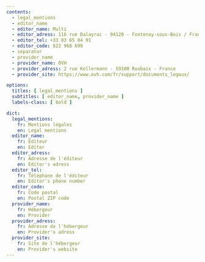 ```yaml
---
contents:
  - legal_mentions
  - editor_name
  - editor_name: Multi
  - editor_adress: 116 rue Dalayrac - 94120 - Fontenay-sous-Bois / France
  - editor_tel: +33 83 65 84 91
  - editor_code: 822 968 699
  - separator
  - provider_name
  - provider_name: OVH
  - provider_adress: 2 rue Kellermann - 59100 Roubaix - France
  - provider_site: https://www.ovh.com/fr/support/documents_legaux/

options:
  titles: [ legal_mentions ]
  subtitles: [ editor_name, provider_name ]
  labels-class: [ bold ]

dict: 
  legal_mentions:
    fr: Mentions légales
    en: Legal mentions
  editor_name:
    fr: Editeur
    en: Editor
  editor_adress:
    fr: Adresse de l'éditeur
    en: Editor's adress
  editor_tel:
    fr: Téléphone de l'éditeur
    en: Editor's phone number
  editor_code:
    fr: Code postal
    en: Postal ZIP code
  provider_name:
    fr: Hébergeur
    en: Provider
  provider_adress:
    fr: Adresse de l'hébergeur
    en: Provider's adress
  provider_site:
    fr: Site de l'hébergeur
    en: Provider's website
---
```

